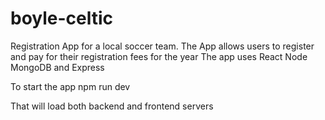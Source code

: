 # boyle-celtic
 
Registration App for a local soccer team.
The App allows users to register and pay for their registration fees for the year
The app uses React Node MongoDB and Express

To start the app 
npm run dev 

That will load both backend and frontend servers